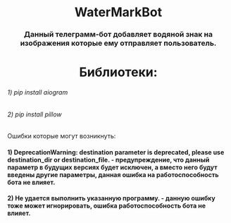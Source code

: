 <h1 align="center">WaterMarkBot</h1> 
<h3 align="center">Данный телеграмм-бот добавляет водяной знак на изображения которые ему отправляет пользователь.</h3>

<h1 align="center">Библиотеки:</h1>
<h6 align="left">1) pip install aiogram </h6>
<h6 align="left">2) pip install pillow </h6

<h1 align="center">Ошибки которые могут возникнуть:</h1>
<h4 align="left">1) DeprecationWarning: destination parameter is deprecated, please use destination_dir or destination_file. - предупреждение, что данный параметр в будущих версиях будет исключен, а вместо него будут введены другие параметры, данная ошибка на работоспособность бота не влияет.</h4>
<h4 align="left">2) Не удается выполнить указанную программу. - данную ошибку тоже может игнорировать, ошибка работоспособность бота не влияет.</h4>
